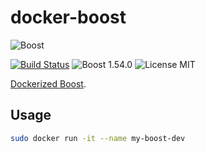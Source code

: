 # docker-boost
![Boost](http://www.boost.org/doc/libs/1_59_0/boost.png)

[![Build Status](https://travis-ci.org/kcyeu/docker-boost.svg?branch=master)](https://travis-ci.org/kcyeu/docker-boost) ![Boost 1.54.0](https://img.shields.io/badge/boost-1.54.0-brightgreen.svg) ![License MIT](https://img.shields.io/badge/license-MIT-blue.svg)

[Dockerized Boost](https://hub.docker.com/r/kcyeu/boost/).

## Usage

```bash
sudo docker run -it --name my-boost-dev
```

